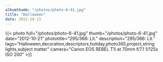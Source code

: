 ```yaml
---
albumthumb: "/photos/photo-6-41.jpg"
title: "Halloween"
date: 2012-10-21
---
```

{{< photo full="/photos/photo-6-41.jpg" thumb="/photos/photo-6-41.jpg" date="2012-10-21" phototitle="295/366: Lit." description="295/366: Lit." tags="Halloween,decoration,descriptors,holiday,photo365,project,string lights,subject matter" camera="Canon EOS REBEL T1i at 70mm f/7.1 1/125s ISO 200" >}}
